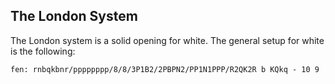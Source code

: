 ## The London System
The London system is a solid opening for white. The general setup for white is the following:

```chess
fen: rnbqkbnr/pppppppp/8/8/3P1B2/2PBPN2/PP1N1PPP/R2QK2R b KQkq - 10 9
```
